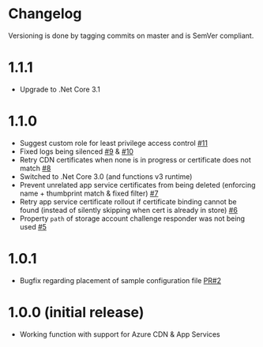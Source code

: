 # Changelog

Versioning is done by tagging commits on master and is SemVer compliant.

# 1.1.1

* Upgrade to .Net Core 3.1

# 1.1.0

* Suggest custom role for least privilege access control [#11](https://github.com/MarcStan/lets-encrypt-azure/issues/11)
* Fixed logs being silenced [#9](https://github.com/MarcStan/lets-encrypt-azure/issues/9) & [#10](https://github.com/MarcStan/lets-encrypt-azure/issues/10)
* Retry CDN certificates when none is in progress or certificate does not match [#8](https://github.com/MarcStan/lets-encrypt-azure/issues/8)
* Switched to .Net Core 3.0 (and functions v3 runtime)
* Prevent unrelated app service certificates from being deleted (enforcing name + thumbprint match & fixed filter) [#7](https://github.com/MarcStan/lets-encrypt-azure/issues/7)
* Retry app service certificate rollout if certificate binding cannot be found (instead of silently skipping when cert is already in store) [#6](https://github.com/MarcStan/lets-encrypt-azure/issues/6)
* Property `path` of storage account challenge responder was not being used [#5](https://github.com/MarcStan/lets-encrypt-azure/issues/5)

# 1.0.1

* Bugfix regarding placement of sample configuration file [PR#2](https://github.com/MarcStan/lets-encrypt-azure/pull/2)

# 1.0.0 (initial release)

* Working function with support for Azure CDN & App Services